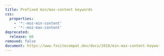 ```yaml
---
title: Prefixed min/max-content keywords
css:
  properties:
    - '*:-moz-min-content'
    - '*:-moz-max-content'
deprecated:
  release: 66
removed: false
document: https://www.fxsitecompat.dev/docs/2018/min-max-content-keywords-for-css-sizing-properties-have-been-unprefixed/
---
```

